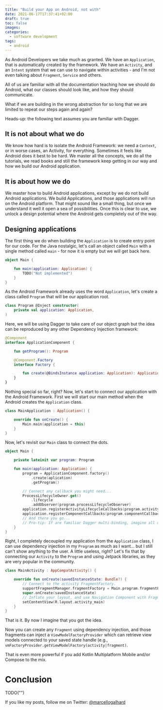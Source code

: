 ```yaml
---
title: "Build your App on Android, not with"
date: 2021-06-17T17:37:41+02:00
draft: true
toc: false
images:
categories:
  - software development
tags:
  - android
---
```


As Android Developers we take much as granted. We have an `Application`, that is automatically created by the framework. We have an `Activity`, and an `Intent` system that we can use to navigate within activities - and I'm not even talking about `Fragment`, `Service` and others.

All of us are familiar with all the documentation teaching how we should do Android, what our classes should look like, and how they should communicate.

What if we are building in the wrong abstraction for so long that we are limited to repeat our steps again and again?

Heads-up: the following text assumes you are familiar with Dagger.

## It is not about what we do

We know how hard is to isolate the Android Framework: we need a `Context`, or in worse cases, an Activity, for everything. Sometimes it feels like Android does it best to be hard. We master all the concepts, we do all the tutorials, we read books and still the framework keep getting in our way and how we build our Android application.

## It is about how we do

We master how to build Android applications, except by we do not build Android applications. We build Applications, and those applications will run on the Android platform. That might sound like a small thing, but once we understand it well it open a sea of possibilities. Once this is clear to use, we unlock a design potential where the Android gets completely out of the way.

## Designing applications

The first thing we do when building the `Application` is to create entry point for our code. For the Java nostalgic, let's call an object called `Main` with a single method called `main` - for now it is empty but we will get back here.

```kotlin
object Main {

    fun main(application: Application) {
        TODO("Not implemented")
    }
}
```

As the Android Framework already uses the word `Application`, let's create a class called `Program` that will be our application root.

```kotlin
class Program @Inject constructor(
    private val application: Application,
)
```

Here, we will be using Dagger to take care of our object graph but the idea can be reproduced by any other Dependency Injection framework:

```kotlin
@Component
interface ApplicationComponent {

    fun getProgram(): Program

    @Component.Factory
    interface Factory {

        fun create(@BindsInstance application: Application): ApplicationComponent
    }
}
```

Nothing special so far, right? Now, let's start to connect our application with the Android Framework. First we will start our main method when the Android creates the `Application` class.

```kotlin
class MainApplication : Application() {

	override fun onCreate() {
		Main.main(application = this)
	}
}
```

Now, let's revisit our `Main` class to connect the dots.

```kotlin
object Main {

    private lateinit var program: Program

    fun main(application: Application) {
        program = ApplicationComponent.factory()
            .create(aplication)
            .getProgram()

        // Connect any callback you might need...
        ProcessLifecycleOwner.get()
            .lifecycle
            .addObserver(program.processLifecycleObserver)
        application.registerActivityLifecycleCallbacks(program.activityLifecycleCallbacks)
        application.registerComponentCallbacks(program.componentCallbacks)
        // And there you go...
        // Pro-tip: If are familiar Dagger multi-binding, imagine all of those as multi-bindings.
    }
}
```

Right, I completely decoupled my application from the `Application` class, I can use dependency injection in my `Program` as much as I want... but I still can't show anything to the user. A little useless, right? Let's fix that by connecting our `Activity` to the `Program` and using Jetpack libraries, as they are very popular in the community.

```kotlin
class MainActivity : AppCompatActivity() {

    override fun onCreate(savedInstanceState: Bundle?) {
        // Connect to the activity FragmentFactory.
        supportFragmentManager.fragmentFactory = Main.program.fragmentFactory
        super.onCreate(savedInstanceState)
        // Inflate your layout, and use Navigation Component with Fragments.
        setContentView(R.layout.activity_main)
    }
}
```

That is it. By now I imagine that you got the idea.

Now you can create any `Fragment` using dependency injection, and those fragments can inject a `ViewModelFactoryProvider` which can retrieve view models connected to your saved state handle (e.g., `vmFactoryProvider.getViewModelFactory(activity|fragment)`.

That is even more powerful if you add Kotlin Multiplatform Mobile and/or Compose to the mix.

# Conclusion

TODO("")

If you like my posts, follow me on Twitter: [@marcellogalhard](https://twitter.com/marcellogalhard)